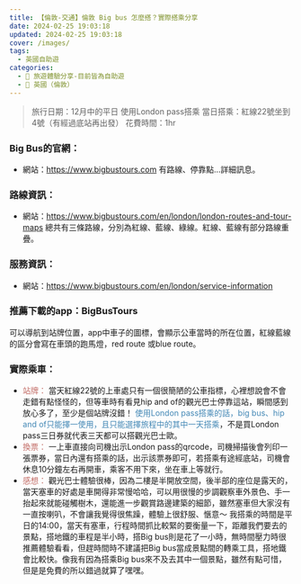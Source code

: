 ```yaml
---
title: 【倫敦-交通】倫敦 Big bus 怎麼搭？實際搭乘分享
date: 2024-02-25 19:03:18
updated: 2024-02-25 19:03:18
cover: /images/
tags:
  - 英國自助遊
categories: 
  - 🌴 旅遊體驗分享-目前皆為自助遊
  - 🥥 英國（倫敦） 
---
```

>	旅行日期：12月中的平日
> 使用London pass搭乘
> 當日搭乘：紅線22號坐到4號（有經過底站再出發）
> 花費時間：1hr

<!-- more -->

### Big Bus的官網：
+ 網站：https://www.bigbustours.com
有路線、停靠點…詳細訊息。

### 路線資訊：
+ 網站：https://www.bigbustours.com/en/london/london-routes-and-tour-maps
 總共有三條路線，分別為紅線、藍線、綠線。紅線、藍線有部分路線重疊。

### 服務資訊：
+ 網站：https://www.bigbustours.com/en/london/service-information

### 推薦下載的app：BigBusTours 
可以導航到站牌位置，app中車子的圖標，會顯示公車當時的所在位置，紅線藍線的區分會寫在車頭的跑馬燈，red route 或blue route。

### 實際乘車：
+ <font color=#c36d67>站牌：</font> 
當天紅線22號的上車處只有一個很簡陋的公車指標，心裡想說會不會走錯有點怪怪的，但等車時有看見hip and of的觀光巴士停靠這站，瞬間感到放心多了，至少是個站牌沒錯！ <font color=#4287B5>使用London pass搭乘的話，big bus、hip and of只能擇一使用，且只能選擇旅程中的其中一天搭乘</font>，不是買London pass三日券就代表三天都可以搭觀光巴士歐。
+ <font color=#c36d67>換票：</font> 
一上車直接向司機出示London pass的qrcode，司機掃描後會列印一張票券，當日內還有搭乘的話，出示該票券即可，若搭乘有途經底站，司機會休息10分鐘左右再開車，乘客不用下來，坐在車上等就行。
+ <font color=#c36d67>感想：</font> 
觀光巴士體驗很棒，因為二樓是半開放空間，後半部的座位是露天的，當天塞車的好處是車開得非常慢哈哈，可以用很慢的步調觀察車外景色、手一抬起來就能碰觸樹木，還能進一步觀賞路邊建築的細節，雖然塞車但大家沒有一直按喇叭，不會讓我覺得很焦躁，體驗上很舒服、愜意～
我搭乘的時間是平日的14:00，當天有塞車，行程時間抓比較緊的要衡量一下，距離我們要去的景點，搭地鐵的車程是半小時，搭Big bus則是花了一小時，無時間壓力時很推薦體驗看看，但趕時間時不建議把Big bus當成景點間的轉乘工具，搭地鐵會比較快。像我有因為搭乘Big bus來不及去其中一個景點，雖然有點可惜，但是是免費的所以錯過就算了嘿嘿。